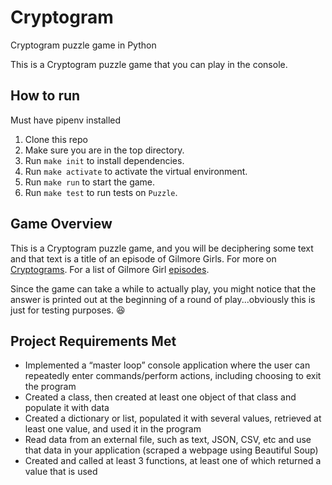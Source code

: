 # Cryptogram
Cryptogram puzzle game in Python

This is a Cryptogram puzzle game that you can play in the console.

## How to run
Must have pipenv installed
1. Clone this repo
2. Make sure you are in the top directory.
2. Run `make init` to install dependencies.
3. Run `make activate` to activate the virtual environment.
4. Run `make run` to start the game.
5. Run `make test` to run tests on `Puzzle`.

## Game Overview
This is a Cryptogram puzzle game, and you will be deciphering some text and that text is a title of an episode of Gilmore Girls. For more on [Cryptograms](https://en.wikipedia.org/wiki/Cryptogram). For a list of Gilmore Girl [episodes](https://en.wikipedia.org/wiki/List_of_Gilmore_Girls_episodes).

Since the game can take a while to actually play, you might notice that the answer is printed out at the beginning of a round of play...obviously this is just for testing purposes. :satisfied:

## Project Requirements Met
- Implemented a “master loop” console application where the user can repeatedly enter commands/perform actions, including choosing to exit the program
- Created a class, then created at least one object of that class and populate it with data
- Created a dictionary or list, populated it with several values, retrieved at least one value, and used it in the program
- Read data from an external file, such as text, JSON, CSV, etc and use that data in your application (scraped a webpage using Beautiful Soup)
- Created and called at least 3 functions, at least one of which returned a value that is used

